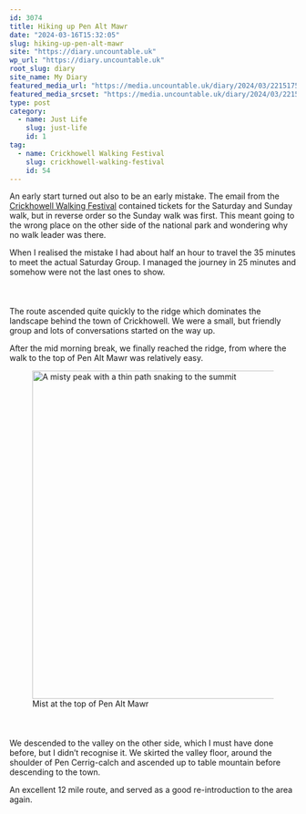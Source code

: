 ```yaml
---
id: 3074
title: Hiking up Pen Alt Mawr
date: "2024-03-16T15:32:05"
slug: hiking-up-pen-alt-mawr
site: "https://diary.uncountable.uk"
wp_url: "https://diary.uncountable.uk"
root_slug: diary
site_name: My Diary
featured_media_url: "https://media.uncountable.uk/diary/2024/03/22151755/IMG20240316105850.webp"
featured_media_srcset: "https://media.uncountable.uk/diary/2024/03/22151755/IMG20240316105850-300x129.webp 300w, https://media.uncountable.uk/diary/2024/03/22151755/IMG20240316105850-1024x442.webp 1024w, https://media.uncountable.uk/diary/2024/03/22151755/IMG20240316105850-150x150.webp 150w, https://media.uncountable.uk/diary/2024/03/22151755/IMG20240316105850-640x276.webp 640w, https://media.uncountable.uk/diary/2024/03/22151755/IMG20240316105850.webp 2000w"
type: post
category:
  - name: Just Life
    slug: just-life
    id: 1
tag:
  - name: Crickhowell Walking Festival
    slug: crickhowell-walking-festival
    id: 54
---
```



<p>An early start turned out also to be an early mistake.  The email from the <a href="https://www.crickhowellfestival.com/">Crickhowell Walking Festival</a> contained tickets for the Saturday and Sunday walk, but in reverse order so the Sunday walk was first.  This meant going to the wrong place on the other side of the national park and wondering why no walk leader was there.</p>



<p>When I realised the mistake I had about half an hour to travel the 35 minutes to meet the actual Saturday Group.  I managed the journey in 25 minutes and somehow were not the last ones to show.</p>


<style>.kb-row-layout-id3074_7c5f97-8d > .kt-row-column-wrap{align-content:start;}:where(.kb-row-layout-id3074_7c5f97-8d > .kt-row-column-wrap) > .wp-block-kadence-column{justify-content:start;}.kb-row-layout-id3074_7c5f97-8d > .kt-row-column-wrap{column-gap:var(--global-kb-gap-md, 2rem);row-gap:var(--global-kb-gap-md, 2rem);padding-top:var(--global-kb-spacing-sm, 1.5rem);padding-bottom:var(--global-kb-spacing-sm, 1.5rem);grid-template-columns:repeat(2, minmax(0, 1fr));}.kb-row-layout-id3074_7c5f97-8d > .kt-row-layout-overlay{opacity:0.30;}@media all and (max-width: 1024px){.kb-row-layout-id3074_7c5f97-8d > .kt-row-column-wrap{grid-template-columns:repeat(2, minmax(0, 1fr));}}@media all and (max-width: 767px){.kb-row-layout-id3074_7c5f97-8d > .kt-row-column-wrap{grid-template-columns:minmax(0, 1fr);}.kb-row-layout-id3074_7c5f97-8d > .kt-row-column-wrap > .wp-block-kadence-column:nth-of-type(1){order:2;}.kb-row-layout-id3074_7c5f97-8d > .kt-row-column-wrap > .wp-block-kadence-column:nth-of-type(2){order:1;}.kb-row-layout-id3074_7c5f97-8d > .kt-row-column-wrap > .wp-block-kadence-column:nth-of-type(3){order:12;}.kb-row-layout-id3074_7c5f97-8d > .kt-row-column-wrap > .wp-block-kadence-column:nth-of-type(4){order:11;}.kb-row-layout-id3074_7c5f97-8d > .kt-row-column-wrap > .wp-block-kadence-column:nth-of-type(5){order:22;}.kb-row-layout-id3074_7c5f97-8d > .kt-row-column-wrap > .wp-block-kadence-column:nth-of-type(6){order:21;}.kb-row-layout-id3074_7c5f97-8d > .kt-row-column-wrap > .wp-block-kadence-column:nth-of-type(7){order:32;}.kb-row-layout-id3074_7c5f97-8d > .kt-row-column-wrap > .wp-block-kadence-column:nth-of-type(8){order:31;}}</style><div class="kb-row-layout-wrap kb-row-layout-id3074_7c5f97-8d alignnone wp-block-kadence-rowlayout"><div class="kt-row-column-wrap kt-has-2-columns kt-row-layout-equal kt-tab-layout-inherit kt-mobile-layout-row kt-row-valign-top">
<style>.kadence-column3074_808d97-6e > .kt-inside-inner-col,.kadence-column3074_808d97-6e > .kt-inside-inner-col:before{border-top-left-radius:0px;border-top-right-radius:0px;border-bottom-right-radius:0px;border-bottom-left-radius:0px;}.kadence-column3074_808d97-6e > .kt-inside-inner-col{column-gap:var(--global-kb-gap-sm, 1rem);}.kadence-column3074_808d97-6e > .kt-inside-inner-col{flex-direction:column;}.kadence-column3074_808d97-6e > .kt-inside-inner-col > .aligncenter{width:100%;}.kadence-column3074_808d97-6e > .kt-inside-inner-col:before{opacity:0.3;}.kadence-column3074_808d97-6e{position:relative;}@media all and (max-width: 1024px){.kadence-column3074_808d97-6e > .kt-inside-inner-col{flex-direction:column;justify-content:center;}}@media all and (max-width: 767px){.kadence-column3074_808d97-6e > .kt-inside-inner-col{flex-direction:column;justify-content:center;}}</style>
<div class="wp-block-kadence-column kadence-column3074_808d97-6e"><div class="kt-inside-inner-col">
<p>The route ascended quite quickly to the ridge which dominates the landscape behind the town of Crickhowell.  We were a small, but friendly group and lots of conversations started on the way up.</p>



<p>After the mid morning break, we finally reached the ridge, from where the walk to the top of Pen Alt Mawr was relatively easy.</p>
</div></div>


<style>.kadence-column3074_02f236-19 > .kt-inside-inner-col,.kadence-column3074_02f236-19 > .kt-inside-inner-col:before{border-top-left-radius:0px;border-top-right-radius:0px;border-bottom-right-radius:0px;border-bottom-left-radius:0px;}.kadence-column3074_02f236-19 > .kt-inside-inner-col{column-gap:var(--global-kb-gap-sm, 1rem);}.kadence-column3074_02f236-19 > .kt-inside-inner-col{flex-direction:column;}.kadence-column3074_02f236-19 > .kt-inside-inner-col > .aligncenter{width:100%;}.kadence-column3074_02f236-19 > .kt-inside-inner-col:before{opacity:0.3;}.kadence-column3074_02f236-19{position:relative;}@media all and (max-width: 1024px){.kadence-column3074_02f236-19 > .kt-inside-inner-col{flex-direction:column;justify-content:center;}}@media all and (max-width: 767px){.kadence-column3074_02f236-19 > .kt-inside-inner-col{flex-direction:column;justify-content:center;}}</style>
<div class="wp-block-kadence-column kadence-column3074_02f236-19"><div class="kt-inside-inner-col">
<figure class="wp-block-image size-large"><img loading="lazy" decoding="async" width="1024" height="576" src="https://media.uncountable.uk/diary/2024/03/22151753/IMG20240316130327-1024x576.webp" alt="A misty peak with a thin path snaking to the summit" class="wp-image-3070" srcset="https://media.uncountable.uk/diary/2024/03/22151753/IMG20240316130327-1024x576.webp 1024w, https://media.uncountable.uk/diary/2024/03/22151753/IMG20240316130327-300x169.webp 300w, https://media.uncountable.uk/diary/2024/03/22151753/IMG20240316130327-640x360.webp 640w, https://media.uncountable.uk/diary/2024/03/22151753/IMG20240316130327.webp 2000w" sizes="auto, (max-width: 1024px) 100vw, 1024px" /><figcaption class="wp-element-caption">Mist at the top of Pen Alt Mawr</figcaption></figure>
</div></div>

</div></div>


<p>We descended to the valley on the other side, which I must have done before, but I didn&#8217;t recognise it.  We skirted the valley floor, around the shoulder of Pen Cerrig-calch and ascended up to table mountain before descending to the town.</p>



<p>An excellent 12 mile route, and served as a good re-introduction to the area again.</p>
